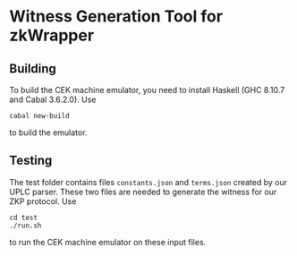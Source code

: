 # Witness Generation Tool for zkWrapper

## Building

To build the CEK machine emulator, you need to install Haskell (GHC 8.10.7 and Cabal 3.6.2.0). Use
```console
cabal new-build
```
to build the emulator.

## Testing

The test folder contains files `constants.json` and `terms.json` created by our UPLC parser. These two files are needed to generate the witness for our ZKP protocol. Use
```console
cd test
./run.sh
```
to run the CEK machine emulator on these input files.
